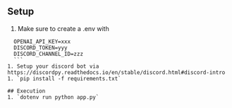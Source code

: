 ## Setup
1. Make sure to create a .env with
  ```
	OPENAI_API_KEY=xxx
	DISCORD_TOKEN=yyy
	DISCORD_CHANNEL_ID=zzz
	```
1. Setup your discord bot via https://discordpy.readthedocs.io/en/stable/discord.html#discord-intro
1. `pip install -f requirements.txt`

## Execution
1. `dotenv run python app.py`
